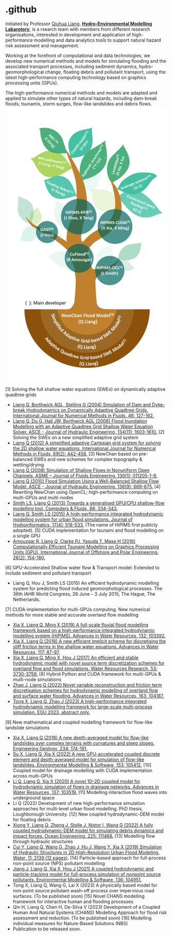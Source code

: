 # .github
Initiated by Professor [Qiuhua Liang](https://www.lboro.ac.uk/departments/abce/staff/qiuhua-liang/), **[Hydro-Environmental Modelling Labarotory](http://www.hemlab.org)**, is a rsearch team with members from different research organisations, interested in development and application of high-performance modelling and data analytics tools to support natural hazard risk assessment and management.

Working at the forefront of computational and data technologies, we develop new numerical methods and models for simulating flooding and the associated transport processes, including sediment dynamics, hydro-geomorphological change, floating debris and pollutant transport, using the latest high-performance computing technology based on graphics processing units (GPUs).

The high-performance numerical methods and models are adapted and applied to simulate other types of natural hazards, including dam-break floods, tsunamis, storm surges, flow-like landslides and debris flows.
![HiPIMS development tree](./profile/img/tree.png)

[1] Solving the full shallow water equations (SWEs) on dynamically adaptive quadtree grids
-	[Liang Q, Borthwick AGL, Stelling G (2004) Simulation of Dam and Dyke-break Hydrodynamics on Dynamically Adaptive Quadtree Grids. International Journal for Numerical Methods in Fluids, 46: 127-162.](https://doi.org/10.1002/fld.748)
-	[Liang Q, Du G, Hall JW, Borthwick AGL (2008) Flood Inundation Modelling with an Adaptive Quadtree Grid Shallow Water Equation Solver. ASCE - Journal of Hydraulic Engineering, 134(11): 1603-1610.](https://doi.org/10.1061/(ASCE)0733-9429(2008)134:11(1603))
[2] Solving the SWEs on a new simplified adaptive grid system
-	[Liang Q (2012) A simplified adaptive Cartesian grid system for solving the 2D shallow water equations. International Journal for Numerical Methods in Fluids, 69(2): 442-458.](https://doi.org/10.1002/fld.2568)
[3] NewChan based on pre-balanced SWEs and new schemes for complex topography & wetting/drying
-	[Liang Q (2008) Simulation of Shallow Flows in Nonuniform Open Channels. ASME – Journal of Fluids Engineering, 130(1): 011205-1-9.](https://doi.org/10.1115/1.2829593)
-	[Liang Q (2010) Flood Simulation Using a Well-Balanced Shallow Flow Model. ASCE - Journal of Hydraulic Engineering, 136(9): 669-675.](https://doi.org/10.1061/(ASCE)HY.1943-7900.0000219)
[4] Rewriting NewChan using OpenCL; high-performance computing on multi-GPUs and multi-nodes
-	[Smith LS, Liang Q (2013) Towards a generalised GPU/CPU shallow-flow modelling tool. Computers & Fluids, 88: 334-343.](https://doi.org/10.1016/j.compfluid.2013.09.018)
-	[Liang Q, Smith LS (2015) A high-performance integrated hydrodynamic modelling system for urban flood simulations. Journal of Hydroinformatics, 17(4): 518-533.](https://doi.org/10.2166/hydro.2015.029) (The name of HiPIMS first publicly adopted).
[5] CUDA implementation for tsunami and flood modelling on a single GPU
-	[Amouzgar R, Liang Q, Clarke PJ, Yasuda T, Mase H (2016) Computationally Efficient Tsunami Modelling on Graphics Processing Units (GPU). International Journal of Offshore and Polar Engineering, 26(2): 154-160.](https://doi.org/10.17736/ijope.2016.ak10)

[6] GPU-Accelerated Shallow water flow & Transport model: Extended to include sediment and pollutant transport
-	Liang Q, Hou J, Smith LS (2015) An efficient hydrodynamic modelling system for predicting flood induced geomorphological processes. The 36th IAHR World Congress, 28 June – 3 July 2015, The Hague, The Netherlands.

[7] CUDA implementation for multi-GPUs computing. New numerical methods for more stable and accurate overland flow modelling
-	[Xia X, Liang Q, Ming X (2019) A full-scale fluvial flood modelling framework based on a high-performance integrated hydrodynamic modelling system (HiPIMS). Advances in Water Resources, 132: 103392.](https://doi.org/10.1016/j.advwatres.2019.103392)
-	[Xia X, Liang Q (2018) A new efficient implicit scheme for discretising the stiff friction terms in the shallow water equations. Advances in Water Resources, 117: 87-97.](https://doi.org/10.1016/j.advwatres.2018.05.004)
-	[Xia X, Liang Q, Ming X, Hou J (2017) An efficient and stable hydrodynamic model with novel source term discretization schemes for overland flow and flood simulations. Water Resources Research, 53: 3730-3759.](https://doi.org/10.1002/2016WR020055)
[8] Hybrid Python and CUDA framework for multi-GPUs & multi-node simulations
-	[Zhao J, Liang Q (2022) Novel variable reconstruction and friction term discretisation schemes for hydrodynamic modelling of overland flow and surface water flooding. Advances in Water Resources, 163: 104187.](https://doi.org/10.1016/j.advwatres.2022.104187)
-	[Tong X, Liang Q, Zhao J (2023) A high-performance integrated hydrodynamic modelling framework for large-scale multi-process simulation. EGU 2023, abstract only.](https://doi.org/10.5194/egusphere-egu23-15113)

[9] New mathematical and coupled modelling framework for flow-like landslide simulations
-	[Xia X, Liang Q (2018) A new depth-averaged model for flow-like landslides over complex terrains with curvatures and steep slopes. Engineering Geology, 234: 174-191.](https://doi.org/10.1016/j.enggeo.2018.01.011)
-	[Su X, Liang Q, Xia X (2022) A new GPU-accelerated coupled discrete element and depth-averaged model for simulation of flow-like landslides. Environmental Modelling & Software, 153: 105412.](https://doi.org/10.1016/j.envsoft.2022.105412)
[10] Coupled model for drainage modelling with CUDA implementation across multi-GPUs
-	[Li Q, Liang Q, Xia X (2020) A novel 1D-2D coupled model for hydrodynamic simulation of flows in drainage networks. Advances in Water Resources, 137: 103519.](https://doi.org/10.1016/j.advwatres.2020.103519)
[11] Modelling interactive flood waves into underground space
-	Li Q (2022) Development of new high-performance simulation approaches for multi-level urban flood modelling. PhD thesis, Loughborough University.
[12] New coupled hydrodynamic-DEM model for floating debris
-	[Xiong Y, Liang Q, Zheng J, Stolle J, Nistor I, Wang G (2022) A fully coupled hydrodynamic-DEM model for simulating debris dynamics and impact forces. Ocean Engineering, 225: 111468.](https://doi.org/10.1016/j.oceaneng.2022.111468)
[13] Modelling flow through hydraulic structures
-	[Cui Y, Liang Q, Wang G, Zhao J, Hu J, Wang Y, Xia X (2019) Simulation of Hydraulic Structures in 2D High-Resolution Urban Flood Modeling. Water, 11: 2139 (12 pages)](https://doi.org/10.3390/w11102139).
[14] Particle-based approach for full-process non-point source (NPS) pollutant modelling
-	[Jiang J, Liang Q, Xia X, Hou J (2021) A coupled hydrodynamic and particle-tracking model for full-process simulation of nonpoint source pollutants. Environmental Modelling & Software, 136: 104951.](https://doi.org/10.1016/j.envsoft.2020.104951)
-	Tong X, Liang Q, Wang G, Lai X (2023) A physically based model for non-point source pollutant wash-off process over impervious road surfaces. (To be published soon)
[15] Novel CHANS modelling framework for interactive human and flooding processes
-	Qin H, Liang Q, Chen H, De-Silva V (2023) Development of a Coupled Human And Natural Systems (CHANS) Modelling Approach for flood risk assessment and reduction. (To be published soon)
[16] Modelling individual measures for Nature-Based Solutions (NBS)
-	Publication to be released soon.
